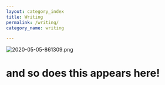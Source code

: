 ```yaml
---
layout: category_index
title: Writing
permalink: /writing/
category_name: writing

---
```

<!--

Set the front matter:
title = your page title and link name in the navigation
permalink = the url for the page, i.e. example.com/my-awesome-category
category_name = the name of the category you want to use to group posts, you'll need to use the same name on post pages

Save this page in the root directory.
Use the same name for the filename as the permalink, i.e.

permalink: /my-awesome-category/
filename: my-awesome-category.html

-->

![2020-05-05-861309.png](https://anandvip.github.io/vartrav_randomly/assets/2020-05-05-861309.png)

# and so does this appears here!